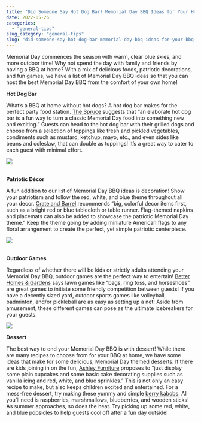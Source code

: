 ```yaml
---
title: "Did Someone Say Hot Dog Bar? Memorial Day BBQ Ideas for Your Home"
date: 2022-05-25
categories: 
  - "general-tips"
slug_category: "general-tips"
slug: "did-someone-say-hot-dog-bar-memorial-day-bbq-ideas-for-your-bbq-at-home"
---
```


Memorial Day commences the season with warm, clear blue skies, and more outdoor time! Why not spend the day with family and friends by having a BBQ at home? With a mix of delicious foods, patriotic decorations, and fun games, we have a list of Memorial Day BBQ ideas so that you can host the best Memorial Day BBQ from the comfort of your own home!  

**Hot Dog Bar**  
  
What’s a BBQ at home without hot dogs? A hot dog bar makes for the perfect party food station. [The Spruce](https://www.thespruce.com/creative-memorial-day-party-ideas-4137220) suggests that “an elaborate hot dog bar is a fun way to turn a classic Memorial Day food into something new and exciting.” Guests can head to the hot dog bar with their grilled dogs and choose from a selection of toppings like fresh and pickled vegetables, condiments such as mustard, ketchup, mayo, etc., and even sides like beans and coleslaw, that can double as toppings! It’s a great way to cater to each guest with minimal effort.

![](images/shutterstock_1770249059.jpg)

   
**Patriotic Décor**  
  
A fun addition to our list of Memorial Day BBQ ideas is decoration! Show your patriotism and follow the red, white, and blue theme throughout all your decor. [Crate and Barrel](https://www.crateandbarrel.com/ideas-and-advice/memorial-day-party-ideas) recommends “big, colorful decor items first, such as a bright red or blue tablecloth or table runner. Flag-themed napkins and placemats can also be added to showcase the patriotic Memorial Day theme.” Keep the theme going by adding miniature American flags to any floral arrangement to create the perfect, yet simple patriotic centerpiece.  

![](images/shutterstock_698068522.jpg)

   
**Outdoor Games**  
  
Regardless of whether there will be kids or strictly adults attending your Memorial Day BBQ, outdoor games are the perfect way to entertain! [Better Homes & Gardens](https://www.bhg.com/holidays/july-4th/traditions/fun-ideas-for-memorial-day/) says lawn games like “bags, ring toss, and horseshoes” are great games to initiate some friendly competition between guests! If you have a decently sized yard, outdoor sports games like volleyball, badminton, and/or pickleball are as easy as setting up a net! Aside from amusement, these different games can pose as the ultimate icebreakers for your guests.  

![](images/shutterstock_314219486.jpg)

**Dessert**  
  
The best way to end your Memorial Day BBQ is with dessert! While there are many recipes to choose from for your BBQ at home, we have some ideas that make for some delicious, Memorial Day themed desserts. If there are kids joining in on the fun, [Ashley Furniture](https://blog.ashleyfurniture.com/memorial-day-party-ideas/) proposes to “just display some plain cupcakes and some basic cake decorating supplies such as vanilla icing and red, white, and blue sprinkles.” This is not only an easy recipe to make, but also keeps children excited and entertained. For a mess-free dessert, try making these yummy and simple [berry kabobs](https://www.parents.com/recipe/berry-patriotic/). All you’ll need is raspberries, marshmallows, blueberries, and wooden sticks! As summer approaches, so does the heat. Try picking up some red, white, and blue popsicles to help guests cool off after a fun day outside!
